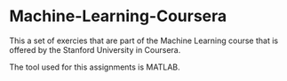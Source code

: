 # Machine-Learning-Coursera

This a set of exercies that are part of the Machine Learning course that is offered by the Stanford University in Coursera. 

The tool used for this assignments is MATLAB.
